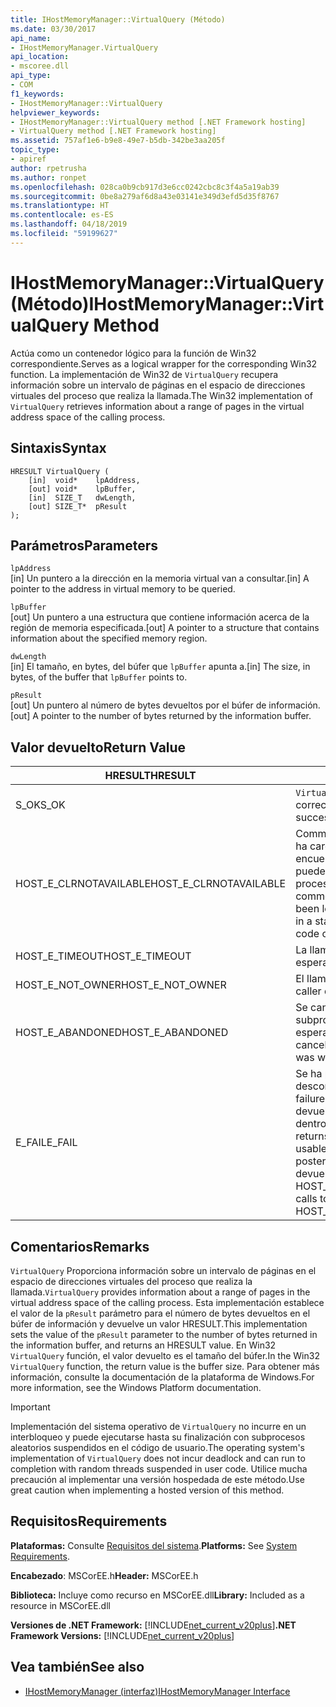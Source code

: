 ```yaml
---
title: IHostMemoryManager::VirtualQuery (Método)
ms.date: 03/30/2017
api_name:
- IHostMemoryManager.VirtualQuery
api_location:
- mscoree.dll
api_type:
- COM
f1_keywords:
- IHostMemoryManager::VirtualQuery
helpviewer_keywords:
- IHostMemoryManager::VirtualQuery method [.NET Framework hosting]
- VirtualQuery method [.NET Framework hosting]
ms.assetid: 757af1e6-b9e8-49e7-b5db-342be3aa205f
topic_type:
- apiref
author: rpetrusha
ms.author: ronpet
ms.openlocfilehash: 028ca0b9cb917d3e6cc0242cbc8c3f4a5a19ab39
ms.sourcegitcommit: 0be8a279af6d8a43e03141e349d3efd5d35f8767
ms.translationtype: HT
ms.contentlocale: es-ES
ms.lasthandoff: 04/18/2019
ms.locfileid: "59199627"
---
```

# <a name="ihostmemorymanagervirtualquery-method"></a><span data-ttu-id="26210-102">IHostMemoryManager::VirtualQuery (Método)</span><span class="sxs-lookup"><span data-stu-id="26210-102">IHostMemoryManager::VirtualQuery Method</span></span>
<span data-ttu-id="26210-103">Actúa como un contenedor lógico para la función de Win32 correspondiente.</span><span class="sxs-lookup"><span data-stu-id="26210-103">Serves as a logical wrapper for the corresponding Win32 function.</span></span> <span data-ttu-id="26210-104">La implementación de Win32 de `VirtualQuery` recupera información sobre un intervalo de páginas en el espacio de direcciones virtuales del proceso que realiza la llamada.</span><span class="sxs-lookup"><span data-stu-id="26210-104">The Win32 implementation of `VirtualQuery` retrieves information about a range of pages in the virtual address space of the calling process.</span></span>  
  
## <a name="syntax"></a><span data-ttu-id="26210-105">Sintaxis</span><span class="sxs-lookup"><span data-stu-id="26210-105">Syntax</span></span>  
  
```  
HRESULT VirtualQuery (  
    [in]  void*    lpAddress,  
    [out] void*    lpBuffer,  
    [in]  SIZE_T   dwLength,  
    [out] SIZE_T*  pResult  
);  
```  
  
## <a name="parameters"></a><span data-ttu-id="26210-106">Parámetros</span><span class="sxs-lookup"><span data-stu-id="26210-106">Parameters</span></span>  
 `lpAddress`  
 <span data-ttu-id="26210-107">[in] Un puntero a la dirección en la memoria virtual van a consultar.</span><span class="sxs-lookup"><span data-stu-id="26210-107">[in] A pointer to the address in virtual memory to be queried.</span></span>  
  
 `lpBuffer`  
 <span data-ttu-id="26210-108">[out] Un puntero a una estructura que contiene información acerca de la región de memoria especificada.</span><span class="sxs-lookup"><span data-stu-id="26210-108">[out] A pointer to a structure that contains information about the specified memory region.</span></span>  
  
 `dwLength`  
 <span data-ttu-id="26210-109">[in] El tamaño, en bytes, del búfer que `lpBuffer` apunta a.</span><span class="sxs-lookup"><span data-stu-id="26210-109">[in] The size, in bytes, of the buffer that `lpBuffer` points to.</span></span>  
  
 `pResult`  
 <span data-ttu-id="26210-110">[out] Un puntero al número de bytes devueltos por el búfer de información.</span><span class="sxs-lookup"><span data-stu-id="26210-110">[out] A pointer to the number of bytes returned by the information buffer.</span></span>  
  
## <a name="return-value"></a><span data-ttu-id="26210-111">Valor devuelto</span><span class="sxs-lookup"><span data-stu-id="26210-111">Return Value</span></span>  
  
|<span data-ttu-id="26210-112">HRESULT</span><span class="sxs-lookup"><span data-stu-id="26210-112">HRESULT</span></span>|<span data-ttu-id="26210-113">Descripción</span><span class="sxs-lookup"><span data-stu-id="26210-113">Description</span></span>|  
|-------------|-----------------|  
|<span data-ttu-id="26210-114">S_OK</span><span class="sxs-lookup"><span data-stu-id="26210-114">S_OK</span></span>|<span data-ttu-id="26210-115">`VirtualQuery` se devolvió correctamente.</span><span class="sxs-lookup"><span data-stu-id="26210-115">`VirtualQuery` returned successfully.</span></span>|  
|<span data-ttu-id="26210-116">HOST_E_CLRNOTAVAILABLE</span><span class="sxs-lookup"><span data-stu-id="26210-116">HOST_E_CLRNOTAVAILABLE</span></span>|<span data-ttu-id="26210-117">Common language runtime (CLR) no se ha cargado en un proceso o el CLR se encuentra en un estado en el que no se puede ejecutar código administrado o procesar la llamada correctamente.</span><span class="sxs-lookup"><span data-stu-id="26210-117">The common language runtime (CLR) has not been loaded into a process, or the CLR is in a state in which it cannot run managed code or process the call successfully.</span></span>|  
|<span data-ttu-id="26210-118">HOST_E_TIMEOUT</span><span class="sxs-lookup"><span data-stu-id="26210-118">HOST_E_TIMEOUT</span></span>|<span data-ttu-id="26210-119">La llamada ha agotado el tiempo de espera.</span><span class="sxs-lookup"><span data-stu-id="26210-119">The call timed out.</span></span>|  
|<span data-ttu-id="26210-120">HOST_E_NOT_OWNER</span><span class="sxs-lookup"><span data-stu-id="26210-120">HOST_E_NOT_OWNER</span></span>|<span data-ttu-id="26210-121">El llamador no posee el bloqueo.</span><span class="sxs-lookup"><span data-stu-id="26210-121">The caller does not own the lock.</span></span>|  
|<span data-ttu-id="26210-122">HOST_E_ABANDONED</span><span class="sxs-lookup"><span data-stu-id="26210-122">HOST_E_ABANDONED</span></span>|<span data-ttu-id="26210-123">Se canceló un evento mientras un subproceso bloqueado o fibra estaba esperando en ella.</span><span class="sxs-lookup"><span data-stu-id="26210-123">An event was canceled while a blocked thread or fiber was waiting on it.</span></span>|  
|<span data-ttu-id="26210-124">E_FAIL</span><span class="sxs-lookup"><span data-stu-id="26210-124">E_FAIL</span></span>|<span data-ttu-id="26210-125">Se ha producido un error irrecuperable desconocido.</span><span class="sxs-lookup"><span data-stu-id="26210-125">An unknown catastrophic failure occurred.</span></span> <span data-ttu-id="26210-126">Cuando un método devuelve E_FAIL, CLR ya no es utilizable dentro del proceso.</span><span class="sxs-lookup"><span data-stu-id="26210-126">When a method returns E_FAIL, the CLR is no longer usable within the process.</span></span> <span data-ttu-id="26210-127">Las llamadas posteriores a métodos de hospedaje devuelven HOST_E_CLRNOTAVAILABLE.</span><span class="sxs-lookup"><span data-stu-id="26210-127">Subsequent calls to hosting methods return HOST_E_CLRNOTAVAILABLE.</span></span>|  
  
## <a name="remarks"></a><span data-ttu-id="26210-128">Comentarios</span><span class="sxs-lookup"><span data-stu-id="26210-128">Remarks</span></span>  
 <span data-ttu-id="26210-129">`VirtualQuery` Proporciona información sobre un intervalo de páginas en el espacio de direcciones virtuales del proceso que realiza la llamada.</span><span class="sxs-lookup"><span data-stu-id="26210-129">`VirtualQuery` provides information about a range of pages in the virtual address space of the calling process.</span></span> <span data-ttu-id="26210-130">Esta implementación establece el valor de la `pResult` parámetro para el número de bytes devueltos en el búfer de información y devuelve un valor HRESULT.</span><span class="sxs-lookup"><span data-stu-id="26210-130">This implementation sets the value of the `pResult` parameter to the number of bytes returned in the information buffer, and returns an HRESULT value.</span></span> <span data-ttu-id="26210-131">En Win32 `VirtualQuery` función, el valor devuelto es el tamaño del búfer.</span><span class="sxs-lookup"><span data-stu-id="26210-131">In the Win32 `VirtualQuery` function, the return value is the buffer size.</span></span> <span data-ttu-id="26210-132">Para obtener más información, consulte la documentación de la plataforma de Windows.</span><span class="sxs-lookup"><span data-stu-id="26210-132">For more information, see the Windows Platform documentation.</span></span>  
  
> [!IMPORTANT]
>  <span data-ttu-id="26210-133">Implementación del sistema operativo de `VirtualQuery` no incurre en un interbloqueo y puede ejecutarse hasta su finalización con subprocesos aleatorios suspendidos en el código de usuario.</span><span class="sxs-lookup"><span data-stu-id="26210-133">The operating system's implementation of `VirtualQuery` does not incur deadlock and can run to completion with random threads suspended in user code.</span></span> <span data-ttu-id="26210-134">Utilice mucha precaución al implementar una versión hospedada de este método.</span><span class="sxs-lookup"><span data-stu-id="26210-134">Use great caution when implementing a hosted version of this method.</span></span>  
  
## <a name="requirements"></a><span data-ttu-id="26210-135">Requisitos</span><span class="sxs-lookup"><span data-stu-id="26210-135">Requirements</span></span>  
 <span data-ttu-id="26210-136">**Plataformas:** Consulte [Requisitos del sistema](../../../../docs/framework/get-started/system-requirements.md).</span><span class="sxs-lookup"><span data-stu-id="26210-136">**Platforms:** See [System Requirements](../../../../docs/framework/get-started/system-requirements.md).</span></span>  
  
 <span data-ttu-id="26210-137">**Encabezado**: MSCorEE.h</span><span class="sxs-lookup"><span data-stu-id="26210-137">**Header:** MSCorEE.h</span></span>  
  
 <span data-ttu-id="26210-138">**Biblioteca:** Incluye como recurso en MSCorEE.dll</span><span class="sxs-lookup"><span data-stu-id="26210-138">**Library:** Included as a resource in MSCorEE.dll</span></span>  
  
 <span data-ttu-id="26210-139">**Versiones de .NET Framework:** [!INCLUDE[net_current_v20plus](../../../../includes/net-current-v20plus-md.md)]</span><span class="sxs-lookup"><span data-stu-id="26210-139">**.NET Framework Versions:** [!INCLUDE[net_current_v20plus](../../../../includes/net-current-v20plus-md.md)]</span></span>  
  
## <a name="see-also"></a><span data-ttu-id="26210-140">Vea también</span><span class="sxs-lookup"><span data-stu-id="26210-140">See also</span></span>

- [<span data-ttu-id="26210-141">IHostMemoryManager (interfaz)</span><span class="sxs-lookup"><span data-stu-id="26210-141">IHostMemoryManager Interface</span></span>](../../../../docs/framework/unmanaged-api/hosting/ihostmemorymanager-interface.md)
